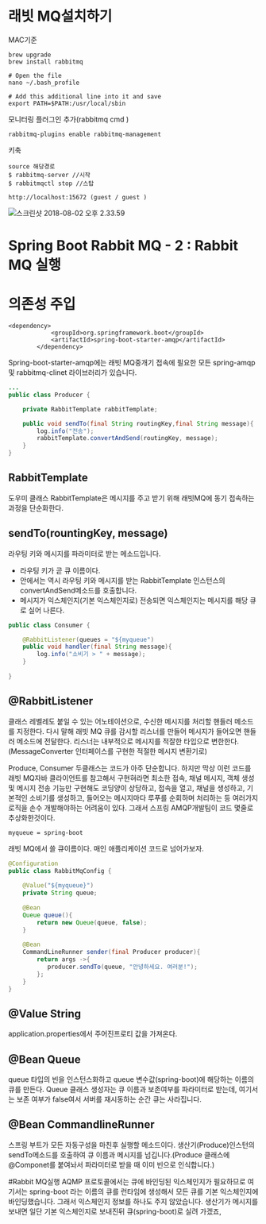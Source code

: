 
# 래빗  MQ설치하기
MAC기준

```
brew upgrade
brew install rabbitmq
```

```
# Open the file
nano ~/.bash_profile
 
# Add this additional line into it and save
export PATH=$PATH:/usr/local/sbin
```

모니터링 플러그인 추가(rabbitmq cmd )
```
rabbitmq-plugins enable rabbitmq-management
```

키축
```
source 해당경로
$ rabbitmq-server //시작
$ rabbitmqctl stop //스탑
```


```
http://localhost:15672 (guest / guest )
```

![스크린샷 2018-08-02 오후 2.33.59](/assets/스크린샷%202018-08-02%20오후%202.33.59.png)




# Spring Boot Rabbit MQ - 2 : Rabbit MQ 실행


# 의존성 주입
```
<dependency>
			<groupId>org.springframework.boot</groupId>
			<artifactId>spring-boot-starter-amqp</artifactId>
		</dependency>
```

Spring-boot-starter-amqp에는 래빗 MQ중개기 접속에 필요한 모든 spring-amqp 및 rabbitmq-clinet 라이브러리가 있습니다.



```java
...
public class Producer {

    private RabbitTemplate rabbitTemplate;

    public void sendTo(final String routingKey,final String message){
        log.info("전송");
        rabbitTemplate.convertAndSend(routingKey, message);
    }
}
```

## RabbitTemplate
도우미 클래스 RabbitTemplate은 메시지를 주고 받기 위해 래빗MQ에 동기 접속하는 과정을 단순화한다.

## sendTo(rountingKey, message)
라우팅 키와 메시지를 파라미터로 받는 메소드입니다. 
* 라우팅 키가 곧 큐 이름이다. 
* 안에서는 역시 라우팅 키와 메시지를 받는 RabbitTemplate 인스턴스의 convertAndSend메소드를 호출합니다. 
* 메시지가 익스체인지(기본 익스체인지로) 전송되면 익스체인지는 메시지를 해당 큐로 실어 나른다.



```java
public class Consumer {

    @RabbitListener(queues = "${myqueue")
    public void handler(final String message){
        log.info("소비기 > " + message);
    }
    
}

```

## @RabbitListener
클래스 레벨레도 붙일 수 있는 어노테이션으로, 수신한 메시지를 처리할 핸들러 메소드를 지정한다. 다시 말해 래빗 MQ 큐를 감시할 리스너를 만들어 메시지가 들어오면 핸들러 메소드에 전달한다. 리스너는 내부적으로 메시지를 적잘한 타입으로 변한한다. (MessageConverter 인터페이스를 구현한 적절한 메시지 변환기로)



Produce, Consumer 두클래스는 코드가 아주 단순합니다. 하지만 막상 이런 코드를 래빗 MQ자바 클라이언트를 참고해서 구현혀라면 최소한 접속, 채널 메시지, 객체 생성및 메시지 전송 기능만 구현해도 코딩양이 상당하고, 접속을 열고, 채널을 생성하고, 기본적인 소비기를 생성하고, 들어오는 메시지마다 루푸를 순회하며 처리하는 등 여러가지 로직을 손수 개발해야하는 어려움이 있다. 그래서 스프링 AMQP개발팀이 코드 몇줄로 추상화한것이다.


```
myqueue = spring-boot
```

래빗 MQ에서 쓸 큐이름이다. 매인 애플리케이션 코드로 넘어가보자.


```java
@Configuration
public class RabbitMqConfig {
    
    @Value("${myqueue}")
    private String queue;
    
    @Bean
    Queue queue(){
        return new Queue(queue, false);
    }
    
    @Bean
    CommandLineRunner sender(final Producer producer){
        return args ->{
           producer.sendTo(queue, "안녕하세요. 여러분!"); 
        };
    }
}
```

## @Value String
application.properties에서 주어진프로티 값을 가져온다.

## @Bean Queue
queue 타입의 빈을 인스턴스화하고 queue 변수값(spring-boot)에 해당하는 이름의 큐를 만든다. Queue 클래스 생성자는 큐 이름과 보존여부를 파라미터로 받는데, 여기서는 보존 여부가 false여서 서버를 재시동하는 순간 큐는 사라집니다.


## @Bean CommandlineRunner
스프링 부트가 모든 자동구성을 마친후 실행할 메소드이다. 생산기(Produce)인스턴의 sendTo메소드를 호출하여 큐 이름과 메시지를 넘깁니다.(Produce 클래스에 @Componet를 붙여놔서 파라미터로 받을 때 이미 빈으로 인식합니다.)

#Rabbit MQ실행
AQMP 프로토콜에서는 큐에 바인딩된 익스체인지가 필요하므로 여기서는 spring-boot 라는 이름의 큐를 런타임에 생성해서 모든 큐를 기본 익스체인지에 바인딩했습니다. 그래서 익스체인지 정보를 하나도 주지 않았습니다. 생산기가 메시지를 보내면 일단 기본 익스체인지로 보내진뒤 큐(spring-boot)로 실려 가겠죠,

